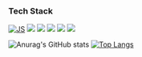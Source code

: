 ### Tech Stack

<!--
**yeschan119/yeschan119** is a ✨ _special_ ✨ repository because its `README.md` (this file) appears on your GitHub profile.

Here are some ideas to get you started:

- 🔭 I’m currently working on ...
- 🌱 I’m currently learning ...
- 👯 I’m looking to collaborate on ...
- 🤔 I’m looking for help with ...
- 💬 Ask me about ...
- 📫 How to reach me: ...
- 😄 Pronouns: ...
- ⚡ Fun fact: ...
-->
[![JS](https://img.shields.io/badge/JavaScript-F7DF1E?style=flat-square&logo=JavaScript&logoColor=black)](github.com/Joowon0220/TODO-List)
<img src="https://img.shields.io/badge/Python-white?style=plastic&logo=Python&logoColor=3776AB"/>
<img src="https://img.shields.io/badge/MySQL-black?style=plastic&logo=MySQL&logoColor=4479A1"/>
<img src="https://img.shields.io/badge/Oracle-000000?style=plastic&logo=Oracle&logoColor=F80000"/>
<img src="https://img.shields.io/badge/-000000?style=plastic&logo=C&logoColor=00AEF0"/>
<img src="https://img.shields.io/badge/C++-000000?style=plastic&logo=C++&logoColor=00C4CC"/>
<br/>

![Anurag's GitHub stats](https://github-readme-stats.vercel.app/api?username=yeschan119&show_icons=true&theme=radical)
[![Top Langs](https://github-readme-stats.vercel.app/api/top-langs/?username=yeschan119)](https://github.com/anuraghazra/github-readme-stats)
